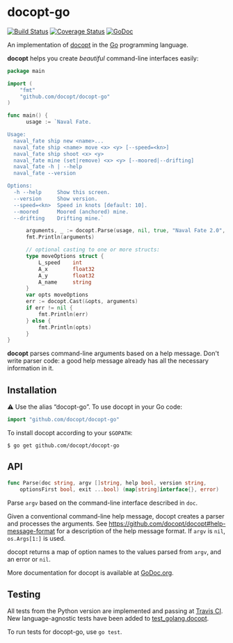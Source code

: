 docopt-go
=========

[![Build Status](https://travis-ci.org/docopt/docopt.go.svg?branch=master)](https://travis-ci.org/docopt/docopt.go)
[![Coverage Status](https://coveralls.io/repos/docopt/docopt.go/badge.png)](https://coveralls.io/r/docopt/docopt.go)
[![GoDoc](https://godoc.org/github.com/docopt/docopt.go?status.png)](https://godoc.org/github.com/docopt/docopt.go)

An implementation of [docopt](http://docopt.org/) in the
[Go](http://golang.org/) programming language.

**docopt** helps you create *beautiful* command-line interfaces easily:

```go
package main

import (
	"fmt"
	"github.com/docopt/docopt-go"
)

func main() {
	  usage := `Naval Fate.

Usage:
  naval_fate ship new <name>...
  naval_fate ship <name> move <x> <y> [--speed=<kn>]
  naval_fate ship shoot <x> <y>
  naval_fate mine (set|remove) <x> <y> [--moored|--drifting]
  naval_fate -h | --help
  naval_fate --version

Options:
  -h --help     Show this screen.
  --version     Show version.
  --speed=<kn>  Speed in knots [default: 10].
  --moored      Moored (anchored) mine.
  --drifting    Drifting mine.`

	  arguments, _ := docopt.Parse(usage, nil, true, "Naval Fate 2.0", false)
	  fmt.Println(arguments)

	  // optional casting to one or more structs:
	  type moveOptions struct {
		  L_speed    int
		  A_x        float32
		  A_y        float32
		  A_name     string
	  }
	  var opts moveOptions
	  err := docopt.Cast(&opts, arguments)
	  if err != nil {
		  fmt.Println(err)
	  } else {
		  fmt.Println(opts)
	  }
}
```

**docopt** parses command-line arguments based on a help message. Don't
write parser code: a good help message already has all the necessary
information in it.

## Installation

⚠ Use the alias “docopt-go”. To use docopt in your Go code:

```go
import "github.com/docopt/docopt-go"
```

To install docopt according to your `$GOPATH`:

```console
$ go get github.com/docopt/docopt-go
```

## API

```go
func Parse(doc string, argv []string, help bool, version string,
    optionsFirst bool, exit ...bool) (map[string]interface{}, error)
```
Parse `argv` based on the command-line interface described in `doc`.

Given a conventional command-line help message, docopt creates a parser and
processes the arguments. See
https://github.com/docopt/docopt#help-message-format for a description of the
help message format. If `argv` is `nil`, `os.Args[1:]` is used.

docopt returns a map of option names to the values parsed from `argv`, and an
error or `nil`.

More documentation for docopt is available at
[GoDoc.org](https://godoc.org/github.com/docopt/docopt.go).

## Testing

All tests from the Python version are implemented and passing
at [Travis CI](https://travis-ci.org/docopt/docopt.go). New
language-agnostic tests have been added
to [test_golang.docopt](test_golang.docopt).

To run tests for docopt-go, use `go test`.
